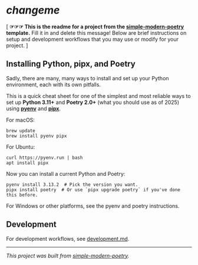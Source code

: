 
# _changeme_

\[ 
**☞☞☞ This is the readme for a project from the
[simple-modern-poetry](https://github.com/jlevy/simple-modern-poetry)
template.**
Fill it in and delete this message!
Below are brief instructions on setup and development workflows that you may
use or modify for your project.
\]

## Installing Python, pipx, and Poetry

Sadly, there are many, many ways to install and set up your Python environment, each
with its own pitfalls.

This is a quick cheat sheet for one of the simplest and most reliable ways to set up
**Python 3.11+** and **Poetry 2.0+** (what you should use as of 2025) using
[**pyenv**](https://github.com/pyenv/pyenv) and
[**pipx**](https://github.com/pypa/pipx).

For macOS:

```shell
brew update
brew install pyenv pipx
```

For Ubuntu:

```shell
curl https://pyenv.run | bash
apt install pipx
```

Now you can install a current Python and Poetry:

```shell
pyenv install 3.13.2  # Pick the version you want.
pipx install poetry  # Or use `pipx upgrade poetry` if you've done this before.
```

For Windows or other platforms, see the pyenv and poetry instructions. 

## Development

For development workflows, see [development.md](development.md).

* * *

*This project was built from
[simple-modern-poetry](https://github.com/jlevy/simple-modern-poetry).*